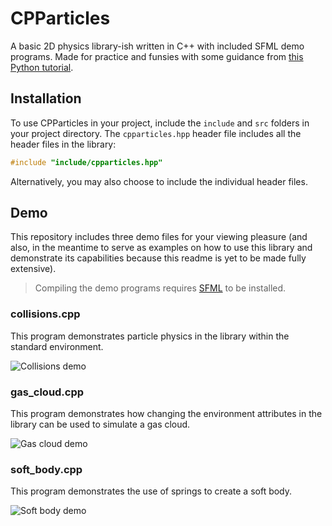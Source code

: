 # CPParticles
A basic 2D physics library-ish written in C++ with included SFML demo programs. Made for practice and funsies with some guidance from 
[this Python tutorial](http://www.petercollingridge.co.uk/tutorials/pygame-physics-simulation/).

## Installation
To use CPParticles in your project, include the `include` and `src` folders in your project directory. The `cpparticles.hpp` header file includes all the header files in the library:
```cpp
#include "include/cpparticles.hpp"
```
Alternatively, you may also choose to include the individual header files. 

## Demo
This repository includes three demo files for your viewing pleasure (and also, in the meantime to serve as examples on how to use this library and 
demonstrate its capabilities because this readme is yet to be made fully extensive).

> Compiling the demo programs requires [SFML](https://www.sfml-dev.org/) to be installed.

### collisions.cpp
This program demonstrates particle physics in the library within the standard environment.

![Collisions demo](https://i.imgur.com/jmPa7Ti.gif)

### gas_cloud.cpp
This program demonstrates how changing the environment attributes in the library can be used to simulate a gas cloud.

![Gas cloud demo](https://i.imgur.com/FpGFm2q.gif)

### soft_body.cpp
This program demonstrates the use of springs to create a soft body.

![Soft body demo](https://i.imgur.com/egPJIZj.gif)
